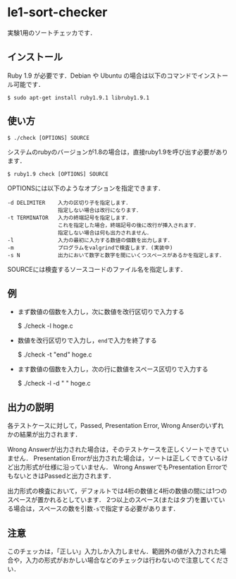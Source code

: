 # le1-sort-checker

実験1用のソートチェッカです．


## インストール

Ruby 1.9 が必要です．Debian や Ubuntu の場合は以下のコマンドでインストール可能です．

    $ sudo apt-get install ruby1.9.1 libruby1.9.1


## 使い方

    $ ./check [OPTIONS] SOURCE

システムのrubyのバージョンが1.8の場合は，直接ruby1.9を呼び出す必要があります．

    $ ruby1.9 check [OPTIONS] SOURCE

OPTIONSには以下のようなオプションを指定できます．

    -d DELIMITER    入力の区切り子を指定します．
                    指定しない場合は改行になります．
    -t TERMINATOR   入力の終端記号を指定します．
                    これを指定した場合，終端記号の後に改行が挿入されます．
                    指定しない場合は何も出力されません．
    -l              入力の最初に入力する数値の個数を出力します．
    -m              プログラムをvalgrindで検査します．(実装中)
    -s N            出力において数字と数字を間にいくつスペースがあるかを指定します．

SOURCEには検査するソースコードのファイル名を指定します．


## 例

* まず数値の個数を入力し，次に数値を改行区切りで入力する

    $ ./check -l hoge.c

* 数値を改行区切りで入力し，`end`で入力を終了する

    $ ./check -t "end" hoge.c

* ます数値の個数を入力し，次の行に数値をスペース区切りで入力する

    $ ./check -l -d " " hoge.c


## 出力の説明

各テストケースに対して，Passed, Presentation Error, Wrong Anserのいずれかの結果が出力されます．

Wrong Answerが出力された場合は，そのテストケースを正しくソートできていません．
Presentation Errorが出力された場合は，ソートは正しくできているけど出力形式が仕様に沿っていません．
Wrong AnswerでもPresentation ErrorでもないときはPassedと出力されます．

出力形式の検査において，デフォルトでは4桁の数値と4桁の数値の間には1つのスペースが置かれるとしています．
2つ以上のスペース(またはタブ)を置いている場合は，スペースの数を引数`-s`で指定する必要があります．


## 注意

このチェッカは，「正しい」入力しか入力しません．範囲外の値が入力された場合や，入力の形式がおかしい場合などのチェックは行わないので注意してください．
